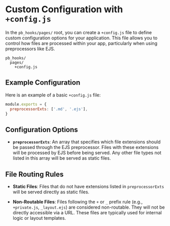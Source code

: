 # Custom Configuration with `+config.js`

In the `pb_hooks/pages/` root, you can create a `+config.js` file to define custom configuration options for your application. This file allows you to control how files are processed within your app, particularly when using preprocessors like EJS.

```
pb_hooks/
  pages/
    +config.js
```

## Example Configuration

Here is an example of a basic `+config.js` file:

```javascript
module.exports = {
  preprocessorExts: ['.md', '.ejs'],
}
```

## Configuration Options

- **`preprocessorExts`**: An array that specifies which file extensions should be passed through the EJS preprocessor. Files with these extensions will be processed by EJS before being served. Any other file types not listed in this array will be served as static files.

## File Routing Rules

- **Static Files**: Files that do not have extensions listed in `preprocessorExts` will be served directly as static files.

- **Non-Routable Files**: Files following the `+` or `_` prefix rule (e.g., `+private.js`, `_layout.ejs`) are considered non-routable. They will not be directly accessible via a URL. These files are typically used for internal logic or layout templates.
